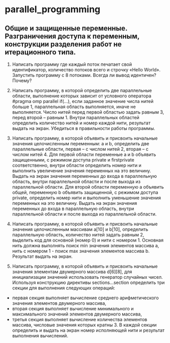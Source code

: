 # parallel_programming
## Общие и защищенные переменные. Разграничения доступа к переменным, конструкции разделения работ не итерационного типа.
1. Написать программу где каждый поток печатает свой идентификатор, количество потоков
всего и строчку «Hello World». Запустить программу с 8 потоками. Всегда ли вывод
идентичен? Почему?

2. Написать программу, в которой определить две параллельные области, выполнение которых
зависит от условного оператора #pragma omp parallel if(...), если заданное значение числа
нитей больше 1, параллельная область выполняется, иначе не выполняется. Число нитей
перед первой областью задать равным 3, перед второй – равным 1. Внутри параллельных
областей определить количество нитей и номер каждой нити, результат выдать на экран.
Убедиться в правильности работы программы. 

3. Написать программу, в которой объявить и присвоить начальные значения целочисленным
переменным: a и b, определить две параллельные области, первая – с числом нитей 2,
вторая – с числом нитей 4. Для первой области переменные a и b объявить защищенными, с
режимом доступа private и firstprivate соответственно, внутри области определить номер
нити и выполнить увеличение значения переменных на это величину. Выдать на экран
значения переменных до входа в параллельную область, внутри параллельной области и
после выхода из параллельной области. Для второй области переменную a объявить
общей, переменную b объявить защищенной, с режимом доступа private, определить номер
нити и выполнить уменьшение значения переменных на это величину. Выдать на экран
значения переменных до входа в параллельную область, внутри параллельной области и
после выхода из параллельной области.

4. Написать программу, в которой объявить и присвоить начальные значения целочисленным
массивам a[10] и b[10], определить параллельную область, количество нитей задать равным
2, выделить код для основной (номер 0) и нити с номером 1. Основная нить должна
выполнять поиск min значения элементов массива a, нить с номером 1 - поиск max значения
элементов массива b. Результат выдать на экран.

5. Написать программу, в которой объявить и присвоить начальные значения элементам
двумерного массива d[6][8], для инициализации значений использовать генератор случайных
чисел. Используя конструкцию директивы sections...section определить три секции для
выполнения следующих операций:
* первая секция выполняет вычисление среднего арифметического значения элементов
двумерного массива,
* вторая секция выполняет вычисление минимального и максимального значений
элементов двумерного массива,
* третья секция выполняет вычисление количества элементов массива, числовые значения
которых кратны 3.
В каждой секции определить и выдать на экран номер исполняющей нити и результат
выполнения вычислений.
